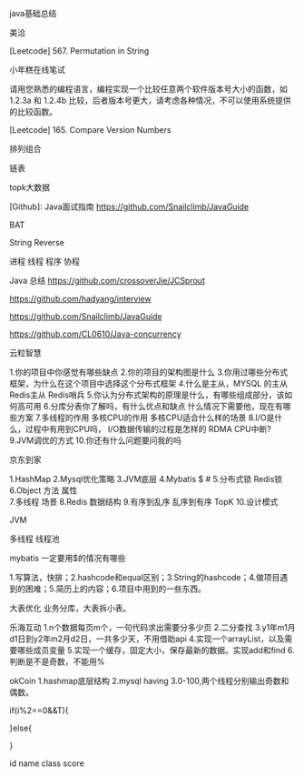 java基础总结


美洽

[Leetcode] 567. Permutation in String


小年糕在线笔试

请用您熟悉的编程语言，编程实现一个比较任意两个软件版本号大小的函数，如 1.2.3a 和 1.2.4b 比较，后者版本号更大，请考虑各种情况，不可以使用系统提供的比较函数。 

[Leetcode] 165. Compare Version Numbers



排列组合


链表


topk大数据


[Github]: Java面试指南 https://github.com/Snailclimb/JavaGuide


BAT

String Reverse

进程 线程 程序 协程

Java 总结 https://github.com/crossoverJie/JCSprout


https://github.com/hadyang/interview


https://github.com/Snailclimb/JavaGuide


https://github.com/CL0610/Java-concurrency




云粒智慧

1.你的项目中你感觉有哪些缺点
2.你的项目的架构图是什么
3.你用过哪些分布式框架，为什么在这个项目中选择这个分布式框架
4.什么是主从，MYSQL 的主从 Redis主从 Redis哨兵
5.你认为分布式架构的原理是什么，有哪些组成部分，该如何高可用
6.分库分表你了解吗，有什么优点和缺点 什么情况下需要他，现在有哪些方案
7.多线程的作用 多核CPU的作用 多核CPU适合什么样的场景
8.I/O是什么，过程中有用到CPU吗，  I/O数据传输的过程是怎样的 RDMA CPU中断?
9.JVM调优的方式
10.你还有什么问题要问我的吗


京东到家

1.HashMap 
2.Mysql优化策略
3.JVM底层
4.Mybatis $ #
5.分布式锁  Redis锁 
6.Object 方法 属性  
7.多线程 场景
8.Redis 数据结构
9.有序到乱序  乱序到有序  TopK
10.设计模式

JVM

多线程 线程池

mybatis 一定要用$的情况有哪些


1.写算法，快排；2.hashcode和equal区别；3.String的hashcode；4.做项目遇到的困难；5.简历上的内容；6.项目中用到的一些东西。



大表优化
业务分库，大表拆小表。




乐海互动
1.n个数据每页m个，一句代码求出需要分多少页
2.二分查找
3.y1年m1月d1日到y2年m2月d2日，一共多少天，不用借助api
4.实现一个arrayList，以及需要哪些成员变量
5.实现一个缓存，固定大小，保存最新的数据。实现add和find
6.判断是不是奇数，不能用%


okCoin
1.hashmap底层结构
2.mysql having
3.0-100,两个线程分别输出奇数和偶数。

if(i%2==0&&T){

}else{

}


id name class score 

